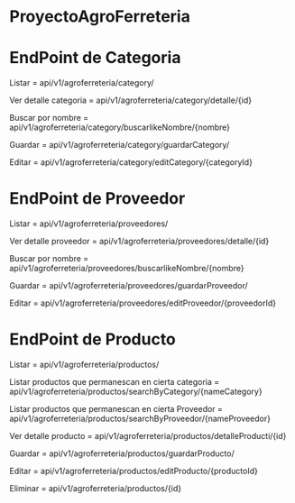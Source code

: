 # ProyectoAgroFerreteria

# EndPoint de Categoria
Listar = api/v1/agroferreteria/category/

Ver detalle categoria = api/v1/agroferreteria/category/detalle/{id}

Buscar por nombre = api/v1/agroferreteria/category/buscarlikeNombre/{nombre}

Guardar = api/v1/agroferreteria/category/guardarCategory/

Editar = api/v1/agroferreteria/category/editCategory/{categoryId}

# EndPoint de Proveedor
Listar = api/v1/agroferreteria/proveedores/

Ver detalle proveedor = api/v1/agroferreteria/proveedores/detalle/{id}

Buscar por nombre = api/v1/agroferreteria/proveedores/buscarlikeNombre/{nombre}

Guardar = api/v1/agroferreteria/proveedores/guardarProveedor/

Editar = api/v1/agroferreteria/proveedores/editProveedor/{proveedorId}

# EndPoint de Producto

Listar = api/v1/agroferreteria/productos/

Listar productos que permanescan en cierta categoria = api/v1/agroferreteria/productos/searchByCategory/{nameCategory}

Listar productos que permanescan en cierta Proveedor = api/v1/agroferreteria/productos/searchByProveedor/{nameProveedor}

Ver detalle producto = api/v1/agroferreteria/productos/detalleProducti/{id}

Guardar = api/v1/agroferreteria/productos/guardarProducto/

Editar = api/v1/agroferreteria/productos/editProducto/{productoId}

Eliminar = api/v1/agroferreteria/productos/{id}

